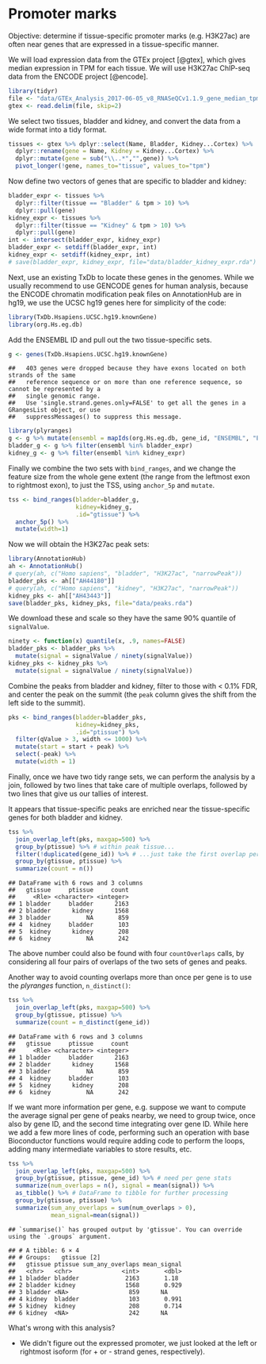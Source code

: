 # Promoter marks

Objective: determine if tissue-specific promoter marks (e.g. H3K27ac)
are often near genes that are expressed in a tissue-specific manner.

We will load expression data from the GTEx project [@gtex], which gives
median expression in TPM for each tissue. We will use H3K27ac ChIP-seq
data from the ENCODE project [@encode].


```r
library(tidyr)
file <- "data/GTEx_Analysis_2017-06-05_v8_RNASeQCv1.1.9_gene_median_tpm.gct.gz"
gtex <- read.delim(file, skip=2)
```

We select two tissues, bladder and kidney, and convert the data from a
wide format into a tidy format.


```r
tissues <- gtex %>% dplyr::select(Name, Bladder, Kidney...Cortex) %>%
  dplyr::rename(gene = Name, Kidney = Kidney...Cortex) %>%
  dplyr::mutate(gene = sub("\\..*","",gene)) %>%
  pivot_longer(!gene, names_to="tissue", values_to="tpm")
```

Now define two vectors of genes that are specific to bladder and kidney:


```r
bladder_expr <- tissues %>%
  dplyr::filter(tissue == "Bladder" & tpm > 10) %>%
  dplyr::pull(gene)
kidney_expr <- tissues %>%
  dplyr::filter(tissue == "Kidney" & tpm > 10) %>%
  dplyr::pull(gene)
int <- intersect(bladder_expr, kidney_expr)
bladder_expr <- setdiff(bladder_expr, int)
kidney_expr <- setdiff(kidney_expr, int)
# save(bladder_expr, kidney_expr, file="data/bladder_kidney_expr.rda")
```

Next, use an existing TxDb to locate these genes in the genomes. While
we usually recommend to use GENCODE genes for human analysis, because
the ENCODE chromatin modification peak files on AnnotationHub are in
hg19, we use the UCSC hg19 genes here for simplicity of the code:


```r
library(TxDb.Hsapiens.UCSC.hg19.knownGene)
library(org.Hs.eg.db)
```

Add the ENSEMBL ID and pull out the two tissue-specific sets. 


```r
g <- genes(TxDb.Hsapiens.UCSC.hg19.knownGene)
```

```
##   403 genes were dropped because they have exons located on both strands of the same
##   reference sequence or on more than one reference sequence, so cannot be represented by a
##   single genomic range.
##   Use 'single.strand.genes.only=FALSE' to get all the genes in a GRangesList object, or use
##   suppressMessages() to suppress this message.
```


```r
library(plyranges)
g <- g %>% mutate(ensembl = mapIds(org.Hs.eg.db, gene_id, "ENSEMBL", "ENTREZID"))
bladder_g <- g %>% filter(ensembl %in% bladder_expr)
kidney_g <- g %>% filter(ensembl %in% kidney_expr)
```

Finally we combine the two sets with `bind_ranges`, and we change
the feature size from the whole gene extent (the range from the
leftmost exon to rightmost exon), to just the TSS, using `anchor_5p`
and `mutate`.


```r
tss <- bind_ranges(bladder=bladder_g,
                   kidney=kidney_g,
                   .id="gtissue") %>%
  anchor_5p() %>%
  mutate(width=1)
```

Now we will obtain the H3K27ac peak sets:


```r
library(AnnotationHub)
ah <- AnnotationHub()
# query(ah, c("Homo sapiens", "bladder", "H3K27ac", "narrowPeak"))
bladder_pks <- ah[["AH44180"]]
# query(ah, c("Homo sapiens", "kidney", "H3K27ac", "narrowPeak"))
kidney_pks <- ah[["AH43443"]]
save(bladder_pks, kidney_pks, file="data/peaks.rda")
```



We download these and scale so they have the same 90% quantile of `signalValue`.


```r
ninety <- function(x) quantile(x, .9, names=FALSE)
bladder_pks <- bladder_pks %>%
  mutate(signal = signalValue / ninety(signalValue))
kidney_pks <- kidney_pks %>%
  mutate(signal = signalValue / ninety(signalValue))
```

Combine the peaks from bladder and kidney, filter to those with < 0.1%
FDR, and center the peak on the summit (the `peak` column gives the
shift from the left side to the summit).


```r
pks <- bind_ranges(bladder=bladder_pks,
                   kidney=kidney_pks,
                   .id="ptissue") %>%
  filter(qValue > 3, width <= 1000) %>%
  mutate(start = start + peak) %>%
  select(-peak) %>%
  mutate(width = 1)
```

Finally, once we have two tidy range sets, we can perform the analysis
by a join, followed by two lines that take care of multiple overlaps,
followed by two lines that give us our tallies of interest.

It appears that tissue-specific peaks are enriched near the
tissue-specific genes for both bladder and kidney. 


```r
tss %>%
  join_overlap_left(pks, maxgap=500) %>%
  group_by(ptissue) %>% # within peak tissue...
  filter(!duplicated(gene_id)) %>% # ...just take the first overlap per gene
  group_by(gtissue, ptissue) %>%
  summarize(count = n())
```

```
## DataFrame with 6 rows and 3 columns
##   gtissue     ptissue     count
##     <Rle> <character> <integer>
## 1 bladder     bladder      2163
## 2 bladder      kidney      1568
## 3 bladder          NA       859
## 4  kidney     bladder       103
## 5  kidney      kidney       208
## 6  kidney          NA       242
```

The above number could also be found with four `countOverlaps` calls,
by considering all four pairs of overlaps of the two sets of genes and
peaks. 

Another way to avoid counting overlaps more than once per gene is to
use the *plyranges* function, `n_distinct()`:


```r
tss %>%
  join_overlap_left(pks, maxgap=500) %>%
  group_by(gtissue, ptissue) %>%
  summarize(count = n_distinct(gene_id))
```

```
## DataFrame with 6 rows and 3 columns
##   gtissue     ptissue     count
##     <Rle> <character> <integer>
## 1 bladder     bladder      2163
## 2 bladder      kidney      1568
## 3 bladder          NA       859
## 4  kidney     bladder       103
## 5  kidney      kidney       208
## 6  kidney          NA       242
```

If we want more information per gene, e.g. suppose we want to compute
the average signal per gene of peaks nearby, we need to group twice,
once also by gene ID, and the second time integrating over gene
ID. While here we add a few more lines of code, performing such an
operation with base Bioconductor functions would require adding code
to perform the loops, adding many intermediate variables to store
results, etc.


```r
tss %>%
  join_overlap_left(pks, maxgap=500) %>%
  group_by(gtissue, ptissue, gene_id) %>% # need per gene stats
  summarize(num_overlaps = n(), signal = mean(signal)) %>%
  as_tibble() %>% # DataFrame to tibble for further processing
  group_by(gtissue, ptissue) %>%
  summarize(sum_any_overlaps = sum(num_overlaps > 0),
            mean_signal=mean(signal))
```

```
## `summarise()` has grouped output by 'gtissue'. You can override using the `.groups` argument.
```

```
## # A tibble: 6 × 4
## # Groups:   gtissue [2]
##   gtissue ptissue sum_any_overlaps mean_signal
##   <chr>   <chr>              <int>       <dbl>
## 1 bladder bladder             2163       1.18 
## 2 bladder kidney              1568       0.929
## 3 bladder <NA>                 859      NA    
## 4 kidney  bladder              103       0.991
## 5 kidney  kidney               208       0.714
## 6 kidney  <NA>                 242      NA
```

What's wrong with this analysis?

* We didn't figure out the expressed promoter, we just looked at the
  left or rightmost isoform (for + or - strand genes, respectively). 

